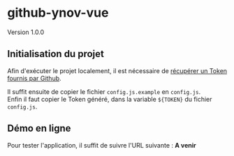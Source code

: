 # github-ynov-vue
Version 1.0.0

## Initialisation du projet

Afin d'exécuter le projet localement, il est nécessaire de [récupérer un Token fournis par Github](https://help.github.com/articles/creating-a-personal-access-token-for-the-command-line/).

Il suffit ensuite de copier le fichier `config.js.example` en `config.js`. <br/>
Enfin il faut copier le Token généré, dans la variable `${TOKEN}` du fichier `config.js`.

## Démo en ligne

Pour tester l'application, il suffit de suivre l'URL suivante : **A venir**

